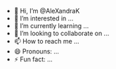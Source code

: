 - 👋 Hi, I’m @AleXandraK
- 👀 I’m interested in ...
- 🌱 I’m currently learning ...
- 💞️ I’m looking to collaborate on ...
- 📫 How to reach me ...
- 😄 Pronouns: ...
- ⚡ Fun fact: ...

<!---
AleXa92x/AleXa92x is a ✨ special ✨ repository because its `README.md` (this file) appears on your GitHub profile.
You can click the Preview link to take a look at your changes.
--->
